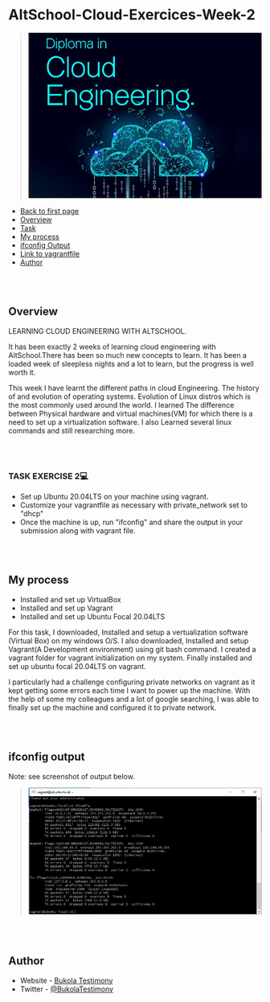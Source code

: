   # AltSchool-Cloud-Exercices-Week-2

> ![AltSchool Cloud Exercices](../cloud3.JPG) 

- [Back to first page](../README.md)
- [Overview](#overview) 
- [Task](#task-exercise-2💻) 
- [My process](#my-process)
- [ifconfig Output](#ifconfig-output) 
- [Link to vagrantfile](https://github.com/Bukola-Testimony/AltSchool-Cloud-Exercices/blob/main/Exercise-2/Vagrantfile) 
- [Author](#author)

<br>
<br>

## Overview
LEARNING CLOUD ENGINEERING WITH ALTSCHOOL.
<p>
It has been exactly 2 weeks of learning cloud engineering with AltSchool.There has been so much new concepts to learn. It has been a loaded week of sleepless nights and a lot to learn, but the progress is well worth it.  
</p>

<p>
This week I have learnt the different paths in cloud Engineering.
The history of and evolution of operating systems.
Evolution of Linux distros which is the most commonly used around the world.
I learned The difference between Physical hardware and virtual machines(VM) for which there is a need to set up a virtualization software.  
I also Learned several linux commands and still researching more.
</p>

<br>
<br>


### TASK  EXERCISE 2💻

- Set up Ubuntu 20.04LTS on your machine using vagrant. 
- Customize your vagrantfile as necessary with private_network set to "dhcp"
- Once the machine is up, run "ifconfig" and share the output in your submission along with vagrant file. 


<br>
<br>


## My process
- Installed and set up VirtualBox
- Installed and set up Vagrant
- Installed and set up Ubuntu Focal 20.04LTS
<p>
For this task, I downloaded, Installed and setup a vertualization software (Virtual Box) on my windows O/S.
I also downloaded, Installed and setup Vagrant(A Development environment) using git bash command. I created a vagrant folder for vagrant initialization on my system. 
Finally installed and set up ubuntu focal 20.04LTS on vagrant. 
</p>
<p>
I particularly had a challenge configuring private networks on vagrant as it kept getting some errors each time I want to power up the machine. With the help of some my colleagues and a lot of google searching, I was able to finally set up the machine and configured it to private network. 
</p>

<br>
<br>

## ifconfig output 
Note: see screenshot of output below.
<br/>

> ![AltSchool Cloud Exercices](../Exercise-2/images/Vagrant-ifconfig.JPG)




<br>
<br>

## Author

- Website - [Bukola Testimony](https://bukola-testimony.github.io/My-Portfolio-website/)
- Twitter - [@BukolaTestimony](https://twitter.com/BukolaTestimony)
